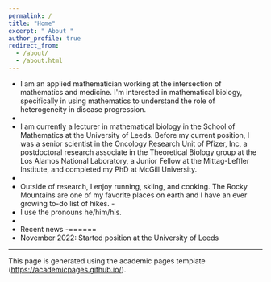 ```yaml
---
permalink: /
title: "Home"
excerpt: " About "
author_profile: true
redirect_from: 
  - /about/
  - /about.html
---
```


- I am an applied mathematician working at the intersection of mathematics and medicine. I'm interested in mathematical biology, specifically in using mathematics to understand the role of heterogeneity in disease progression. 
- 
- I am currently a lecturer in mathematical biology in the School of Mathematics at the University of Leeds. Before my current position, I was a senior scientist in the Oncology Research Unit of Pfizer, Inc, a postdoctoral research associate in the Theoretical Biology group at the Los Alamos National Laboratory, a Junior Fellow at the Mittag-Leffler Institute, and completed my PhD at McGill University. 
-
- Outside of research, I enjoy running, skiing, and cooking. The Rocky Mountains are one of my favorite places on earth and I have an ever growing to-do list of hikes.
​-
- I use the pronouns he/him/his.
-
- Recent news
-======
- November 2022: Started position at the University of Leeds 
--- 
This page is generated using the academic pages template (https://academicpages.github.io/).
